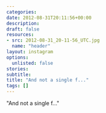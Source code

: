 ```yaml
---
categories:
date: 2012-08-31T20:11:56+00:00
description:
draft: false
resources:
- src: 2012-08-31_20-11-56_UTC.jpg
  name: "header"
layout: instagram
options:
  unlisted: false
stories:
subtitle:
title: "And not a single f..."
tags: []
---
```


"And not a single f..."
